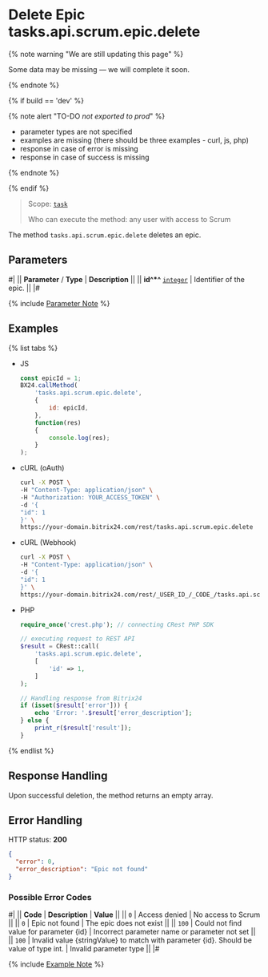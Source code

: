 # Delete Epic tasks.api.scrum.epic.delete

{% note warning "We are still updating this page" %}

Some data may be missing — we will complete it soon.

{% endnote %}

{% if build == 'dev' %}

{% note alert "TO-DO _not exported to prod_" %}

- parameter types are not specified
- examples are missing (there should be three examples - curl, js, php)
- response in case of error is missing
- response in case of success is missing

{% endnote %}

{% endif %}

> Scope: [`task`](../../../scopes/permissions.md)
>
> Who can execute the method: any user with access to Scrum

The method `tasks.api.scrum.epic.delete` deletes an epic.

## Parameters

#|
|| **Parameter** / **Type** | **Description** ||
|| **id^*^**
[`integer`](../../../data-types.md) | Identifier of the epic. ||
|#

{% include [Parameter Note](../../../../_includes/required.md) %}

## Examples

{% list tabs %}

- JS

    ```js
    const epicId = 1;
    BX24.callMethod(
        'tasks.api.scrum.epic.delete',
        {
            id: epicId,
        },
        function(res)
        {
            console.log(res);
        }
    );
    ```

- cURL (oAuth)

    ```bash
    curl -X POST \
    -H "Content-Type: application/json" \
    -H "Authorization: YOUR_ACCESS_TOKEN" \
    -d '{
    "id": 1
    }' \
    https://your-domain.bitrix24.com/rest/tasks.api.scrum.epic.delete
    ```

- cURL (Webhook)

    ```bash
    curl -X POST \
    -H "Content-Type: application/json" \
    -d '{
    "id": 1
    }' \
    https://your-domain.bitrix24.com/rest/_USER_ID_/_CODE_/tasks.api.scrum.epic.delete
    ```

- PHP

    ```php
    require_once('crest.php'); // connecting CRest PHP SDK

    // executing request to REST API
    $result = CRest::call(
        'tasks.api.scrum.epic.delete',
        [
            'id' => 1,
        ]
    );

    // Handling response from Bitrix24
    if (isset($result['error'])) {
        echo 'Error: '.$result['error_description'];
    } else {
        print_r($result['result']);
    }
    ```

{% endlist %}

## Response Handling

Upon successful deletion, the method returns an empty array.

## Error Handling

HTTP status: **200**

```json
{
  "error": 0,
  "error_description": "Epic not found"
}
```

### Possible Error Codes

#|
|| **Code** | **Description**  | **Value** ||
|| `0` | Access denied | No access to Scrum ||
|| `0` | Epic not found | The epic does not exist ||
|| `100` | Could not find value for parameter {id} | Incorrect parameter name or parameter not set ||
|| `100` | Invalid value {stringValue} to match with parameter {id}. Should be value of type int. | Invalid parameter type ||
|#

{% include [Example Note](../../../../_includes/examples.md) %}